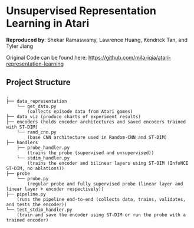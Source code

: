 # Unsupervised Representation Learning in Atari
__Reproduced by__: Shekar Ramaswamy, Lawrence Huang, Kendrick Tan, and Tyler Jiang

Original Code can be found here:
https://github.com/mila-iqia/atari-representation-learning

## Project Structure
    .
    ├── data_representation
        └── get_data.py
            (collects episode data from Atari games)
    ├── data_viz (produce charts of experiment results)
    ├── encoders (holds encoder architectures and saved encoders trained with ST-DIM)
        └── rand_cnn.py
            (base CNN architecture used in Random-CNN and ST-DIM)
    ├── handlers
        ├── probe_handler.py
            (trains the probe (supervised and unsupervised))
        └── stdim_handler.py
            (trains the encoder and bilinear layers using ST-DIM (InfoNCE ST-DIM, no ablations))
    ├── probe
        └── probe.py
            (regular probe and fully supervised probe (linear layer and linear layer + encoder respectively))
    ├── pipeline.py
        (runs the pipeline end-to-end (collects data, trains, validates, and tests the encoder))
    └── test_stdim_handler.py
        (train and save the encoder using ST-DIM or run the probe with a trained encoder)
    

